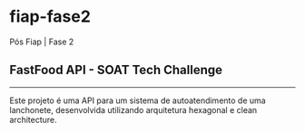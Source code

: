 # fiap-fase2
Pós Fiap | Fase 2

<h2>FastFood API - SOAT Tech Challenge</h2>
<hr>
Este projeto é uma API para um sistema de autoatendimento de uma lanchonete, desenvolvida utilizando arquitetura hexagonal e clean architecture.
